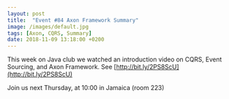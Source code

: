 ```yaml
---
layout: post
title:  "Event #84 Axon Framework Summary"
image: /images/default.jpg
tags: [Axon, CQRS, Summary]
date: 2018-11-09 13:18:00 +0200
---
```


This week on Java club we watched an introduction video on CQRS, Event Sourcing, and Axon Framework. See [http://bit.ly/2PS8ScU](http://bit.ly/2PS8ScU)

Join us next Thursday, at 10:00 in Jamaica (room 223)
